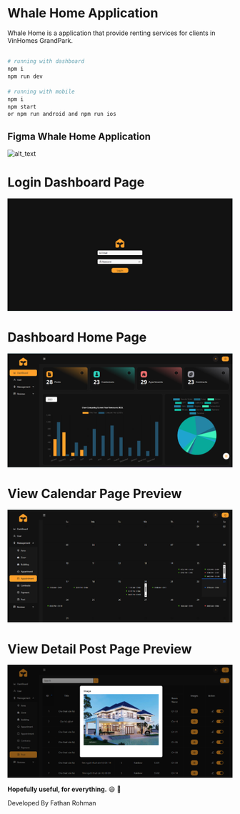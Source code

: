 # Whale Home Application
Whale Home is a application that provide renting services for clients in VinHomes GrandPark.
##
``` bash
# running with dashboard
npm i
npm run dev

# running with mobile
npm i
npm start
or npm run android and npm run ios
```

## Figma Whale Home Application
![alt_text](https://www.figma.com/file/pfYLsimhrbASd5MPBUJ0IJ/SWD_Project_Figma?type=design&node-id=0%3A1&mode=design&t=ptJR6VrUpp6pQJB0-1)

##
# Login Dashboard Page
![alt text](https://github.com/VinHomeRentApp/.github/blob/main/profile/SWD/login_dashboard.png)

# Dashboard Home Page
![alt text](https://github.com/VinHomeRentApp/.github/blob/main/profile/SWD/dashboard_home.png)

# View Calendar Page Preview
![alt text](https://github.com/VinHomeRentApp/.github/blob/main/profile/SWD/appointment_calendar.png)

# View Detail Post Page Preview
![alt text](https://github.com/VinHomeRentApp/.github/blob/main/profile/SWD/view_detail_post.png)


**Hopefully useful, for everything.** :smile: :punch:

Developed By Fathan Rohman
